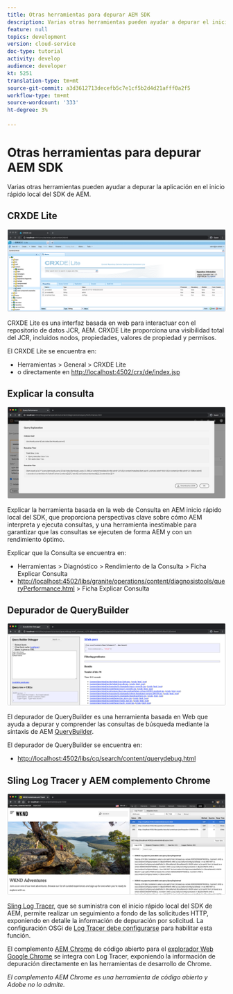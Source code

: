 ```yaml
---
title: Otras herramientas para depurar AEM SDK
description: Varias otras herramientas pueden ayudar a depurar el inicio rápido local del SDK de AEM.
feature: null
topics: development
version: cloud-service
doc-type: tutorial
activity: develop
audience: developer
kt: 5251
translation-type: tm+mt
source-git-commit: a3d3612713decefb5c7e1cf5b2d4d21afff0a2f5
workflow-type: tm+mt
source-wordcount: '333'
ht-degree: 3%

---
```



# Otras herramientas para depurar AEM SDK

Varias otras herramientas pueden ayudar a depurar la aplicación en el inicio rápido local del SDK de AEM.

## CRXDE Lite

![CRXDE Lite](./assets/other-tools/crxde-lite.png)

CRXDE Lite es una interfaz basada en web para interactuar con el repositorio de datos JCR, AEM. CRXDE Lite proporciona una visibilidad total del JCR, incluidos nodos, propiedades, valores de propiedad y permisos.

El CRXDE Lite se encuentra en:

+ Herramientas > General > CRXDE Lite
+ o directamente en [http://localhost:4502/crx/de/index.jsp](http://localhost:4502/crx/de/index.jsp)

## Explicar la consulta

![Explicar la consulta](./assets/other-tools/explain-query.png)

Explicar la herramienta basada en la web de Consulta en AEM inicio rápido local del SDK, que proporciona perspectivas clave sobre cómo AEM interpreta y ejecuta consultas, y una herramienta inestimable para garantizar que las consultas se ejecuten de forma AEM y con un rendimiento óptimo.

Explicar que la Consulta se encuentra en:

+ Herramientas > Diagnóstico > Rendimiento de la Consulta > Ficha Explicar Consulta
+ [http://localhost:4502/libs/granite/operations/content/diagnosistools/queryPerformance.html](http://localhost:4502/libs/granite/operations/content/diagnosistools/queryPerformance.html) > Ficha Explicar Consulta

## Depurador de QueryBuilder

![Depurador de QueryBuilder](./assets/other-tools/query-debugger.png)

El depurador de QueryBuilder es una herramienta basada en Web que ayuda a depurar y comprender las consultas de búsqueda mediante la sintaxis de AEM [QueryBuilder](https://docs.adobe.com/content/help/en/experience-manager-65/developing/platform/query-builder/querybuilder-api.html).

El depurador de QueryBuilder se encuentra en:

+ [http://localhost:4502/libs/cq/search/content/querydebug.html](http://localhost:4502/libs/cq/search/content/querydebug.html)

## Sling Log Tracer y AEM complemento Chrome

![Sling Log Tracer y AEM complemento Chrome](./assets/other-tools/log-tracer.png)

[Sling Log Tracer](https://sling.apache.org/documentation/bundles/log-tracers.html), que se suministra con el inicio rápido local del SDK de AEM, permite realizar un seguimiento a fondo de las solicitudes HTTP, exponiendo en detalle la información de depuración por solicitud. La configuración OSGi de [Log Tracer debe configurarse](https://sling.apache.org/documentation/bundles/log-tracers.html#configuration-1) para habilitar esta función.

El complemento [AEM Chrome](https://chrome.google.com/webstore/detail/aem-chrome-plug-in/ejdcnikffjleeffpigekhccpepplaode?hl=en-US) de código abierto para el [explorador Web Google Chrome](https://www.google.com/chrome/) se integra con Log Tracer, exponiendo la información de depuración directamente en las herramientas de desarrollo de Chrome.

_El complemento AEM Chrome es una herramienta de código abierto y Adobe no lo admite._

